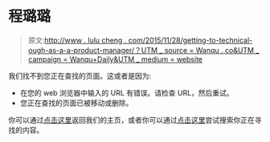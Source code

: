 # 程璐璐

> 原文:[http://www . lulu cheng . com/2015/11/28/getting-to-technical-ough-as-a-a-product-manager/？UTM _ source = Wanqu . co&UTM _ campaign = Wanqu+Daily&UTM _ medium = website](http://www.lulucheng.com/2015/11/28/getting-to-technical-enough-as-a-product-manager/?utm_source=wanqu.co&utm_campaign=Wanqu+Daily&utm_medium=website)



我们找不到您正在查找的页面。这或者是因为:

*   在您的 web 浏览器中输入的 URL 有错误。请检查 URL，然后重试。
*   您正在查找的页面已被移动或删除。

你可以通过[点击这里](/)返回我们的主页，或者你可以通过[点击这里](/search)尝试搜索你正在寻找的内容。

